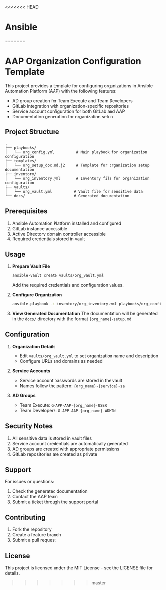 <<<<<<< HEAD
# Ansible
=======
# AAP Organization Configuration Template

This project provides a template for configuring organizations in Ansible Automation Platform (AAP) with the following features:

- AD group creation for Team Execute and Team Developers
- GitLab integration with organization-specific repositories
- Service account configuration for both GitLab and AAP
- Documentation generation for organization setup

## Project Structure

```
.
├── playbooks/
│   └── org_config.yml          # Main playbook for organization configuration
├── templates/
│   └── org_setup_doc.md.j2     # Template for organization setup documentation
├── inventory/
│   └── org_inventory.yml       # Inventory file for organization configuration
├── vaults/
│   └── org_vault.yml          # Vault file for sensitive data
└── docs/                      # Generated documentation
```

## Prerequisites

1. Ansible Automation Platform installed and configured
2. GitLab instance accessible
3. Active Directory domain controller accessible
4. Required credentials stored in vault

## Usage

1. **Prepare Vault File**
   ```bash
   ansible-vault create vaults/org_vault.yml
   ```
   Add the required credentials and configuration values.

2. **Configure Organization**
   ```bash
   ansible-playbook -i inventory/org_inventory.yml playbooks/org_config.yml -e env=dev
   ```

3. **View Generated Documentation**
   The documentation will be generated in the `docs/` directory with the format `{org_name}-setup.md`

## Configuration

1. **Organization Details**
   - Edit `vaults/org_vault.yml` to set organization name and description
   - Configure URLs and domains as needed

2. **Service Accounts**
   - Service account passwords are stored in the vault
   - Names follow the pattern: `{org_name}-{service}-sa`

3. **AD Groups**
   - Team Execute: `G-APP-AAP-{org_name}-USER`
   - Team Developers: `G-APP-AAP-{org_name}-ADMIN`

## Security Notes

1. All sensitive data is stored in vault files
2. Service account credentials are automatically generated
3. AD groups are created with appropriate permissions
4. GitLab repositories are created as private

## Support

For issues or questions:
1. Check the generated documentation
2. Contact the AAP team
3. Submit a ticket through the support portal

## Contributing

1. Fork the repository
2. Create a feature branch
3. Submit a pull request

## License

This project is licensed under the MIT License - see the LICENSE file for details.
>>>>>>> master
